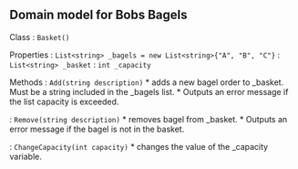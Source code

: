 ## Domain model for Bobs Bagels

Class
: `Basket()`

Properties
: `List<string> _bagels = new List<string>{"A", "B", "C"}`
: `List<string> _basket`
: `int _capacity`

Methods
: `Add(string description)`
    * adds a new bagel order to _basket. Must be a string included in the _bagels list. 
    * Outputs an error message if the list capacity is exceeded.

: `Remove(string description)`
    * removes bagel from _basket. 
    * Outputs an error message if the bagel is not in the basket. 

: `ChangeCapacity(int capacity)`
    * changes the value of the _capacity variable.